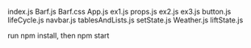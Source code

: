 index.js
Barf.js
Barf.css
App.js
ex1.js
props.js
ex2.js
ex3.js
button.js
lifeCycle.js
navbar.js
tablesAndLists.js
setState.js
Weather.js
liftState.js


run npm install, then npm start

